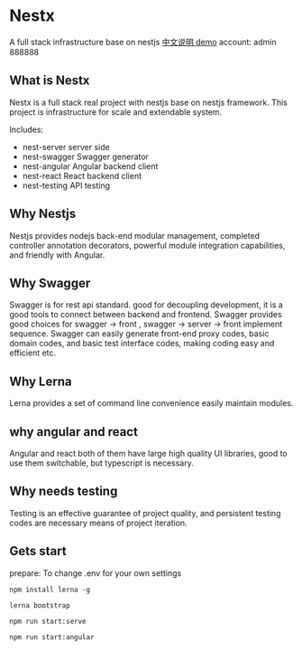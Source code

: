 
# Nestx 
A full stack infrastructure base on nestjs <a href="README.zh-CN.md"> 中文说明 </a> [demo](http://typerx.top) 
account:
admin
888888

## What is Nestx
Nestx is a full stack real project with nestjs base on nestjs framework.
This project is infrastructure for scale and extendable system.

Includes:
- nest-server server side
- nest-swagger Swagger generator
- nest-angular Angular backend client
- nest-react  React backend client
- nest-testing API testing

## Why Nestjs 

Nestjs provides nodejs back-end modular management, completed controller annotation decorators, powerful module integration capabilities, and friendly with Angular.

## Why Swagger

Swagger is for rest api standard. good for decoupling development, it is a good tools to connect between backend and frontend.
Swagger provides good choices for swagger -> front , swagger -> server -> front implement sequence.
Swagger can easily generate front-end proxy codes, basic domain codes, and basic test interface codes, making coding easy and efficient etc.

## Why Lerna

Lerna provides a set of command line convenience easily maintain modules.

## why angular and react 

Angular and react both of them have large high quality UI libraries, good to use them switchable, but typescript is necessary.

## Why needs testing

Testing is an effective guarantee of project quality, and persistent testing codes are necessary means of project iteration.

## Gets start

prepare: To change .env for your own settings

```
npm install lerna -g
```

```
lerna bootstrap
```

```
npm run start:serve
```

```
npm run start:angular
```
